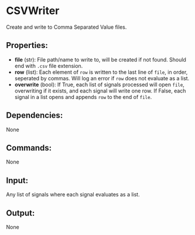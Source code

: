 CSVWriter
=========
Create and write to Comma Separated Value files.

Properties:
-----------

-   **file** (str): File path/name to write to, will be created if not found. 
Should end with `.csv` file extension.
-   **row** (list): Each element of `row` is written to the last line of `file`, 
in order, seperated by commas. Will log an error if `row` does not evaluate as 
a list.  
-   **overwrite** (bool): If True, each list of signals processed will open `file`, 
overwriting if it exists, and each signal will write one row. If False, each 
signal in a list opens and appends `row` to the end of `file`.

Dependencies:
-------------
None

Commands:
---------
None

Input:
------
Any list of signals where each signal evaluates as a list.

Output:
-------
None
